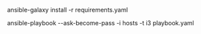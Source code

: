 ansible-galaxy install -r requirements.yaml

ansible-playbook --ask-become-pass -i hosts -t i3 playbook.yaml

